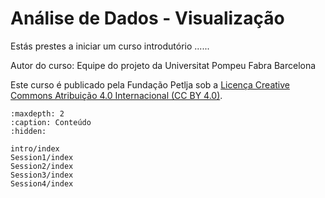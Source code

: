 ﻿---
status: exclude
alias: CoCreate_HW_Assembly_pt
lang: en
short_description: Desmontagem e montagem colaborativa de um computador.
long_description: >
    <p>Neste curso, os participantes irão desmontar e montar um computador de forma segura e colaborativa, identificar e registar os seus componentes, e produzir documentação técnica clara e precisa de todo o processo ao longo de quatro sessões.</p>
    <p>
    <p>Este curso foi desenvolvido como parte do projeto Erasmus+: <a rel="license" href="https://erasmus-cocreate.petlja.org">CoCreate - Aprendizagem Colaborativa Apoiada por Computador para Educação Inclusiva</a>
    </p>
    <a rel="license" href="https://creativecommons.org/licenses/by/4.0/deed.pt">
    <img alt="Licença Creative Commons" style="border-width:0" src="https://i.creativecommons.org/l/by/4.0/88x31.png"></a>
    <br>Este curso foi publicado pela Fundação Petlja sob a <a rel="license" href="https://creativecommons.org/licenses/by/4.0/deed.pt">Licença Creative Commons Atribuição 4.0 Internacional (CC BY 4.0)</a>.
    </p>
will_learn:
    - Técnicas e procedimentos para montagem e desmontagem de equipamentos de informática.
    - Como trabalhar com ferramentas manuais, equipamentos de proteção e tecnologia, utilizando corretamente laptops e a plataforma.
    - Como colaborar e comunicar, habilidades de resolução de problemas, trabalho em equipa e gestão do tempo.

needed: 
    - 1 PC/laptop por grupo para desmontagem e montagem
    - 1 PC/laptop com acesso à Internet por grupo para recursos e plataforma
    - 1 Smartphone para tirar fotos
    - 1 kit de ferramentas por grupo (chaves de precisão, pulseira antiestática, abraçadeiras, alicates, pasta térmica, pincel antiestático)
    
useful:
    - Documentação do Python 3.12: https://docs.python.org/3.12/
---

# Análise de Dados - Visualização

Estás prestes a iniciar um curso introdutório ......

Autor do curso: Equipe do projeto da Universitat Pompeu Fabra Barcelona

Este curso é publicado pela Fundação Petlja sob a
[Licença Creative Commons Atribuição 4.0 Internacional (CC BY 4.0)](https://creativecommons.org/licenses/by/4.0/deed.sr_LATN).


```{toctree}
:maxdepth: 2
:caption: Conteúdo
:hidden:

intro/index
Session1/index
Session2/index
Session3/index
Session4/index
